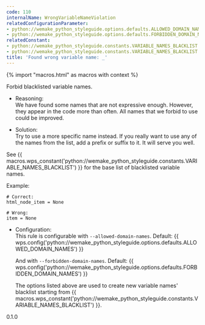 ```yaml
---
code: 110
internalName: WrongVariableNameViolation
relatedConfigurationParameter:
- python://wemake_python_styleguide.options.defaults.ALLOWED_DOMAIN_NAMES
- python://wemake_python_styleguide.options.defaults.FORBIDDEN_DOMAIN_NAMES
relatedConstant:
- python://wemake_python_styleguide.constants.VARIABLE_NAMES_BLACKLIST
- python://wemake_python_styleguide.constants.VARIABLE_NAMES_BLACKLIST
title: 'Found wrong variable name: _'
---
```


{% import "macros.html" as macros with context %}

Forbid blacklisted variable names.

  - Reasoning:  
    We have found some names that are not expressive enough. However,
    they appear in the code more than often. All names that we forbid to
    use could be improved.

  - Solution:  
    Try to use a more specific name instead. If you really want to use
    any of the names from the list, add a prefix or suffix to it. It
    will serve you well.

See {{ macros.wps_constant('python://wemake_python_styleguide.constants.VARIABLE_NAMES_BLACKLIST') }}
for the base list of blacklisted variable names.

Example:

    # Correct:
    html_node_item = None
    
    # Wrong:
    item = None

  - Configuration:  
    This rule is configurable with `--allowed-domain-names`. Default:
    {{ wps.config('python://wemake_python_styleguide.options.defaults.ALLOWED_DOMAIN_NAMES') }}
    
    And with `--forbidden-domain-names`. Default:
    {{ wps.config('python://wemake_python_styleguide.options.defaults.FORBIDDEN_DOMAIN_NAMES') }}
    
    The options listed above are used to create new variable names'
    blacklist starting from
    {{ macros.wps_constant('python://wemake_python_styleguide.constants.VARIABLE_NAMES_BLACKLIST') }}.

<div class="versionadded">

0.1.0

</div>